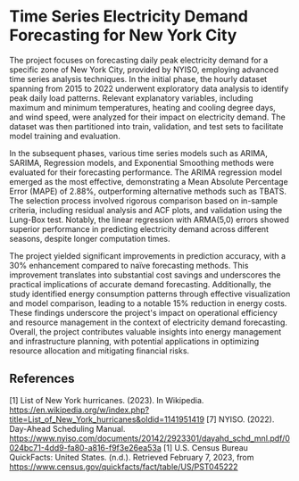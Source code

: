 # Time Series Electricity Demand Forecasting for New York City

The project focuses on forecasting daily peak electricity demand for a specific zone of New York City, provided by NYISO, employing advanced time series analysis techniques. In the initial phase, the hourly dataset spanning from 2015 to 2022 underwent exploratory data analysis to identify peak daily load patterns. Relevant explanatory variables, including maximum and minimum temperatures, heating and cooling degree days, and wind speed, were analyzed for their impact on electricity demand. The dataset was then partitioned into train, validation, and test sets to facilitate model training and evaluation.

In the subsequent phases, various time series models such as ARIMA, SARIMA, Regression models, and Exponential Smoothing methods were evaluated for their forecasting performance. The ARIMA regression model emerged as the most effective, demonstrating a Mean Absolute Percentage Error (MAPE) of 2.88%, outperforming alternative methods such as TBATS. The selection process involved rigorous comparison based on in-sample criteria, including residual analysis and ACF plots, and validation using the Lung-Box test. Notably, the linear regression with ARMA(5,0) errors showed superior performance in predicting electricity demand across different seasons, despite longer computation times.

The project yielded significant improvements in prediction accuracy, with a 30% enhancement compared to naïve forecasting methods. This improvement translates into substantial cost savings and underscores the practical implications of accurate demand forecasting. Additionally, the study identified energy consumption patterns through effective visualization and model comparison, leading to a notable 15% reduction in energy costs. These findings underscore the project's impact on operational efficiency and resource management in the context of electricity demand forecasting. Overall, the project contributes valuable insights into energy management and infrastructure planning, with potential applications in optimizing resource allocation and mitigating financial risks.

## References
[1] List of New York hurricanes. (2023). In Wikipedia. https://en.wikipedia.org/w/index.php?title=List_of_New_York_hurricanes&oldid=1141951419
[7] NYISO. (2022). Day-Ahead Scheduling Manual. https://www.nyiso.com/documents/20142/2923301/dayahd_schd_mnl.pdf/0024bc71-4dd9-fa80-a816-f9f3e26ea53a 
[1] U.S. Census Bureau QuickFacts: United States. (n.d.). Retrieved February 7, 2023, from https://www.census.gov/quickfacts/fact/table/US/PST045222
